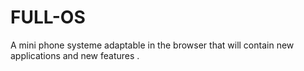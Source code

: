 # FULL-OS
A mini phone systeme adaptable in the browser that will contain new applications and new features .
